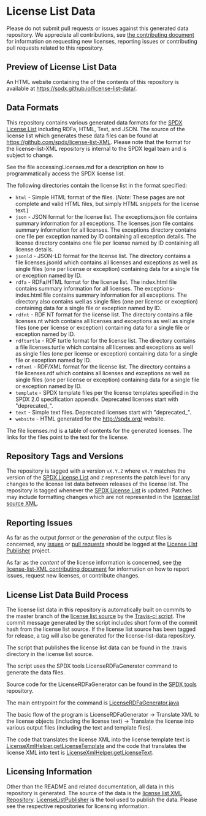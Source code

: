 # License List Data

Please do not submit pull requests or issues against this generated data repository.  We appreciate all contributions, see [the contributing document](CONTRIBUTING.md) for information on requesting new licenses, reporting issues or contributing pull requests related to this repository.

## Preview of License List Data

An HTML website containing the of the contents of this repository is available at https://spdx.github.io/license-list-data/.

## Data Formats

This repository contains various generated data formats for the [SPDX License List](http://spdx.org/licenses/) including RDFa, HTML, Text, and JSON. The source of the license list which generates these data files can be found at https://github.com/spdx/license-list-XML.  Please note that the format for the license-list-XML repository is internal to the SPDX legal team and is subject to change.

See the file accessingLicenses.md for a description on how to programmatically access the SPDX license list.

The following directories contain the license list in the format specified:

* `html` - Simple HTML format of the files. (*Note:* These pages are not complete and valid HTML files, but simply HTML snippets for the license text.)
* `json` - JSON format for the license list.  The exceptions.json file contains summary information for all exceptions.  The licenses.json file contains summary information for all licenses.  The exceptions directory contains one file per exception named by ID containing all exception details.  The license directory contains one file per license named by ID containing all license details.
* `jsonld` - JSON-LD format for the license list.  The directory contains a file licenses.jsonld which contains all licenses and exceptions as well as single files (one per license or exception) containing data for a single file or exception named by ID.
* `rdfa` - RDFa/HTML format for the license list.  The index.html file contains summary information for all licenses.  The exceptions-index.html file contains summary information for all exceptions.  The directory also contains well as single files (one per license or exception) containing data for a single file or exception named by ID.
* `rdfnt` - RDF NT format for the license list.  The directory contains a file licenses.nt which contains all licenses and exceptions as well as single files (one per license or exception) containing data for a single file or exception named by ID.
* `rdfturtle` - RDF turtle format for the license list.  The directory contains a file licenses.turtle which contains all licenses and exceptions as well as single files (one per license or exception) containing data for a single file or exception named by ID.
* `rdfxml` - RDF/XML format for the license list.  The directory contains a file licenses.rdf which contains all licenses and exceptions as well as single files (one per license or exception) containing data for a single file or exception named by ID.
* `template` - SPDX template files per the license templates specified in the SPDX 2.0 specification appendix.  Deprecated licenses start with "deprecated_".
* `text` - Simple text files.  Deprecated licenses start with "deprecated_".
* `website` - HTML generated for the http://spdx.org/ website.

The file licenses.md is a table of contents for the generated licenses.  The links for the files point to the text for the license.

## Repository Tags and Versions

The repository is tagged with a version `vX.Y.Z` where `vX.Y` matches the version of the [SPDX License List](http://spdx.org/licenses/) and `Z` represents the patch level for any changes to the license list data between releases of the license list.  The repository is tagged whenever the [SPDX License List](http://spdx.org/licenses/) is updated.  Patches may include formatting changes which are not represented in the [license list source XML](https://github.com/spdx/license-list-XML).  

## Reporting Issues

As far as the output *format* or the *generation* of the output files is concerned, any [issues](https://github.com/spdx/LicenseListPublisher/issues) or [pull requests](https://github.com/spdx/LicenseListPublisher/pulls) should be logged at the [License LIst Publisher](http://github.com/spdx/LicenseListPublisher) project.

As far as the *content* of the license information is concerned, see [the license-list-XML contributing document](https://github.com/spdx/license-list-XML/blob/master/CONTRIBUTING.md) for information on how to report issues, request new licenses, or contribute changes.

## License List Data Build Process

The license list data in this repository is automatically built on commits to the master branch of the [license list source](https://github.com/spdx/license-list-XML) by the [Travis-ci script](https://github.com/spdx/license-list-XML/blob/master/.travis.yml).  The commit message generated by the script includes short form of the commit hash from the license list source.  If the license list source has been tagged for release, a tag will also be generated for the license-list-data repository.

The script that publishes the license list data can be found in the .travis directory in the license list source.

The script uses the SPDX tools LicenseRDFaGenerator command to generate the data files.

Source code for the LicenseRDFaGenerator can be found in the [SPDX tools](http://github.com/spdx/tools) repository.  

The main entrypoint for the command is [LicenseRDFaGenerator.java](https://github.com/spdx/LicenseListPublisher/blob/a29a0939a19522f9e3a3b1be6e5f4926c6368435/src/org/spdx/licenselistpublisher/LicenseRDFAGenerator.java#L122)

The basic flow of the program is LicenseRDFaGenerator -> Translate XML to the license objects (including the license text) -> Translate the license into various output files (including the text and template files).

The code that translates the license XML into the license template text is [LicenseXmlHelper.getLicenseTemplate](https://github.com/spdx/tools/blob/4c9054942fd8ba1fb691de8950aeeca3fdf4addf/src/org/spdx/licensexml/LicenseXmlHelper.java#L498) and the code that translates the license XML into text is [LicenseXmlHelper.getLicenseText](https://github.com/spdx/tools/blob/4c9054942fd8ba1fb691de8950aeeca3fdf4addf/src/org/spdx/licensexml/LicenseXmlHelper.java#L523).

## Licensing Information

Other than the README and related documentation, all data in this repository is generated.  The source of the data is the [license list XML Repository](https://github.com/spdx/license-list-XML).  [LicenseListPublisher](https://github.com/spdx/LicenseListPublisher) is the tool used to publish the data.  Please see the respective repositories for licensing information.
